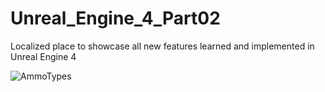 # Unreal_Engine_4_Part02

Localized place to showcase all new features learned and implemented in Unreal Engine 4


![AmmoTypes](https://user-images.githubusercontent.com/54217603/115119252-6df9a780-9f75-11eb-8465-bec5af74688d.gif)
